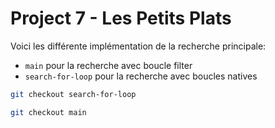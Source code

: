 # Project 7 - Les Petits Plats

Voici les différente implémentation de la recherche principale:
- `main` pour la recherche avec boucle filter
- `search-for-loop` pour la recherche avec boucles natives

```bash
git checkout search-for-loop
```

```bash
git checkout main
```

